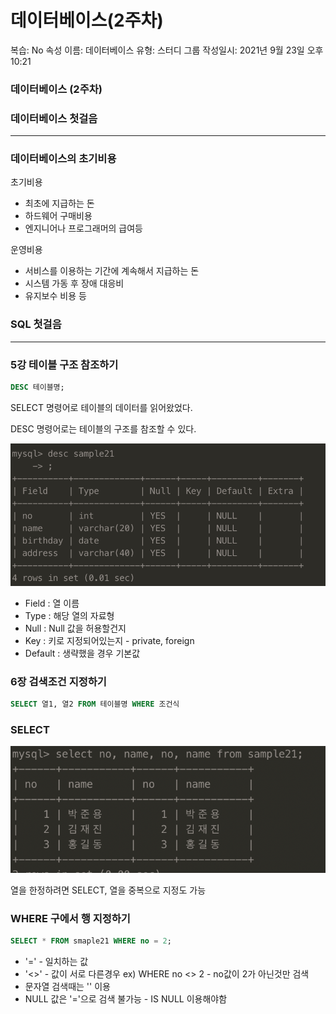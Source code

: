 # 데이터베이스(2주차)

복습: No
속성 이름: 데이터베이스
유형: 스터디 그룹
작성일시: 2021년 9월 23일 오후 10:21

### 데이터베이스 (2주차)

### 데이터베이스 첫걸음

---

### 데이터베이스의 초기비용

초기비용

- 최초에 지급하는 돈
- 하드웨어 구매비용
- 엔지니어나 프로그래머의 급여등

운영비용

- 서비스를 이용하는 기간에 계속해서 지급하는 돈
- 시스템 가동 후 장애 대응비
- 유지보수 비용 등

### SQL 첫걸음

---

### 5강 테이블 구조 참조하기

```SQL
DESC 테이블명;
```

SELECT 명령어로 테이블의 데이터를 읽어왔었다.

DESC 명령어로는 테이블의 구조를 참조할 수 있다.

![image](https://github.com/POL6463/POL6463.github.io/blob/master/images/db_week3/image1.png?raw=true)

- Field : 열 이름
- Type : 해당 열의 자료형
- Null : Null 값을 허용할건지
- Key : 키로 지정되어있는지 - private, foreign
- Default : 생략했을 경우 기본값

### 6장 검색조건 지정하기

```SQL
SELECT 열1, 열2 FROM 테이블명 WHERE 조건식
```

### SELECT

![image](https://github.com/POL6463/POL6463.github.io/blob/master/images/db_week3/image2.png?raw=true)

열을 한정하려면 SELECT, 열을 중복으로 지정도 가능

### WHERE 구에서 행 지정하기

```SQL
SELECT * FROM smaple21 WHERE no = 2;
```

- '='  - 일치하는 값
- '<>' - 값이 서로 다른경우 ex) WHERE no <> 2 - no값이 2가 아닌것만 검색
- 문자열 검색때는 '' 이용
- NULL 값은 '='으로 검색 불가능 - IS NULL 이용해야함
